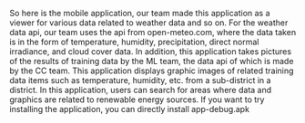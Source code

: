 So here is the mobile application, our team made this application as a viewer for various data related to weather data and so on. For the weather data api, our team uses the api from open-meteo.com, where the data taken is in the form of temperature, humidity, precipitation, direct normal irradiance, and cloud cover data. In addition, this application takes pictures of the results of training data by the ML team, the data api of which is made by the CC team. This application displays graphic images of related training data items such as temperature, humidity, etc. from a sub-district in a district. In this application, users can search for areas where data and graphics are related to renewable energy sources. If you want to try installing the application, you can directly install app-debug.apk
